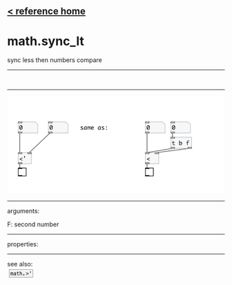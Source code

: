 [< reference home](index.html)
---

# math.sync_lt


sync less then numbers compare

---

<br>


---


![example](examples/math.sync_lt-example.jpg)

---
arguments:

F: second number<br>

---
properties:


---
see also:<br>
[![math.&gt;&#39;](img/object_math.&gt;&#39;.png)](math.>'.html)
